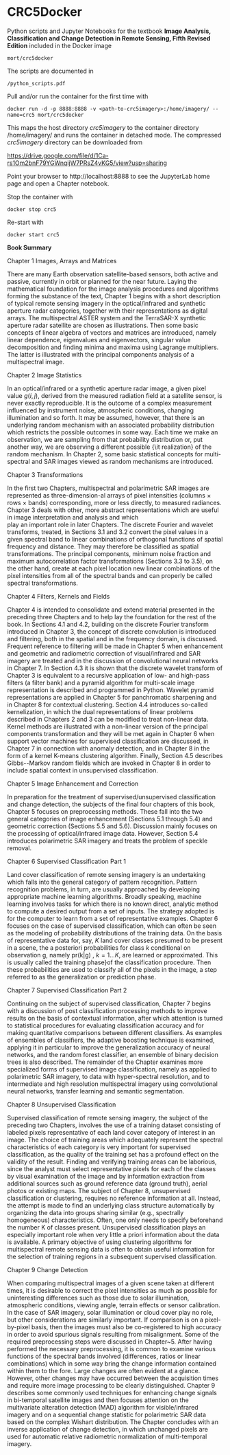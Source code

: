 CRC5Docker
==========

Python scripts and Jupyter Notebooks for the textbook
__Image Analysis, Classification and Change Detection in Remote Sensing, Fifth Revised Edition__
included in the Docker image

    mort/crc5docker

The scripts are documented in 

    /python_scripts.pdf

Pull and/or run the container for the first time with

    docker run -d -p 8888:8888 -v <path-to-crc5imagery>:/home/imagery/ --name=crc5 mort/crc5docker

This maps the host directory _crc5imagery_ to the container directory /home/imagery/ and runs the
container in detached mode. The compressed  _crc5imagery_ directory can be downloaded from

https://drive.google.com/file/d/1Ca-rs1Om2bnF79YGWnqijW7PRsZ4vKG5/view?usp=sharing

Point your browser to http://localhost:8888 to see the JupyterLab home page and open a Chapter notebook.

Stop the container with

    docker stop crc5  
     
Re-start with

    docker start crc5     
    

__Book Summary__

Chapter 1 Images, Arrays and Matrices

There are many  Earth observation satellite-based sensors, both active and passive, currently in orbit or planned for the near future.
Laying the mathematical foundation for the image analysis procedures and algorithms forming the substance of the text,
Chapter 1 begins with a short description of typical remote sensing imagery in the  optical/infrared  and synthetic aperture 
radar categories, together with their representations as digital arrays.  The multispectral ASTER system and the 
TerraSAR-X synthetic aperture radar satellite are chosen as illustrations.  Then some basic concepts of linear
algebra of vectors and matrices are introduced, namely linear dependence,  eigenvalues and eigenvectors, 
singular value  decomposition and finding minima and maxima using Lagrange multipliers. 
The latter is illustrated with the principal components analysis of a multispectral image.

Chapter 2 Image Statistics

In an optical/infrared or a synthetic aperture radar image, a given pixel value $g(i,j)$, derived 
from the measured radiation field at a satellite sensor, is never exactly reproducible. It is the 
outcome of a complex measurement influenced by instrument noise, atmospheric conditions, changing 
illumination and so forth. It may be assumed, however, that there is an underlying random mechanism 
with an associated probability distribution which restricts the possible outcomes in some way. 
Each time we make an observation, we are sampling from that probability distribution or, put another 
way, we are observing a different possible {\it realization} of the random mechanism. In Chapter 2, 
some basic statistical concepts for multi-spectral and SAR images viewed as random mechanisms are introduced.

Chapter 3 Transformations 

In the first two Chapters,  multispectral and polarimetric SAR images are represented as three-dimension\-al arrays 
of  pixel intensities (columns $\times$ rows $\times$ bands) corresponding, more or less directly, to measured radiances. 
Chapter 3 deals with other, more abstract representations which are useful in image interpretation and analysis and which  
play an important role in later Chapters. The discrete Fourier and wavelet transforms, treated, in Sections 3.1 and 
3.2 convert the pixel values in a given spectral band to linear combinations of orthogonal functions of spatial frequency 
and distance.  They may therefore be classified as spatial transformations. The principal components, minimum noise 
fraction and maximum autocorrelation factor transformations (Sections 3.3 to 3.5), on the other hand, create at each pixel location new linear 
combinations of the pixel intensities from all of the spectral bands and can properly be called spectral transformations.
    
Chapter 4 Filters, Kernels and Fields

Chapter 4 is intended  to consolidate and extend material presented in the preceding three Chapters and to help  lay  the 
foundation for the rest of the book. In Sections 4.1 and 4.2, building on the discrete Fourier transform introduced in 
Chapter 3, the concept of discrete convolution  is introduced and filtering, both in the spatial and in the frequency domain, 
is discussed. Frequent reference to filtering will be made in Chapter 5 when  enhancement and geometric and radiometric 
correction of visual/infrared and SAR imagery are treated and in the discussion of convolutional neural networks in Chapter 7. 
In Section 4.3 it is shown that the discrete wavelet transform of Chapter 3 is equivalent to a
recursive application of low- and high-pass filters (a filter bank) and a pyramid algorithm for multi-scale image 
representation is described and programmed in Python. Wavelet pyramid representations are applied in Chapter 5 for
panchromatic sharpening and in Chapter 8 for contextual
clustering. Section 4.4 introduces  so-called kernelization, in which the dual representations of linear 
problems described in Chapters 2 and 3
can be modified to treat non-linear data. Kernel methods are illustrated with a non-linear version of the principal 
components transformation and they will be met again in Chapter 6 when  support vector machines for supervised 
classification are discussed, in Chapter 7 in connection with anomaly detection, and in Chapter 8 in the form of 
a kernel K-means clustering algorithm. Finally, Section 4.5 describes Gibbs--Markov random fields which are invoked 
in Chapter 8 in order to include spatial context in unsupervised  classification.

Chapter 5 Image Enhancement and Correction

In preparation for the treatment of supervised/unsupervised
classification and change detection, the
subjects of the final four chapters of this book, Chapter 5
focuses on preprocessing methods. These fall into the two general
categories of image enhancement  (Sections 5.1 through 5.4) and
geometric correction (Sections 5.5 and 5.6). Discussion mainly focuses
on the processing of optical/infrared image data. However, Section 5.4
introduces polarimetric SAR imagery and treats the  problem of
speckle removal.

Chapter 6 Supervised Classification Part 1

Land cover classification of remote sensing imagery is an undertaking which
falls into the general category of pattern recognition.
Pattern recognition problems, in turn, are usually approached by developing
appropriate  machine learning algorithms.
Broadly speaking, machine learning involves tasks for which there
is no known direct, analytic method to compute a desired output from a set
of inputs. The strategy adopted is for the computer to learn
from a set of representative examples.
Chapter 6 focuses on the case of supervised classification, which can often be seen as the modeling of probability 
distributions of the training data. On the basis of
representative data for, say,   $K$ land cover classes presumed to be present in a scene, 
the a posteriori probabilities for class $k$ conditional on observation 
g, namely pr(k|g) , $k=1 ... K$, are learned or approximated. This
is usually called the  training phase}of the classification
procedure. Then these probabilities are used to classify all of
the pixels in the image, a step  referred to as the  generalization or  prediction phase.

Chapter 7 Supervised Classification Part 2

Continuing on the subject of supervised
classification, Chapter 7  begins with a discussion  of
post classification processing methods to
improve  results on the basis of contextual
information, after which  attention is turned to statistical
procedures for evaluating classification accuracy and for making
quantitative comparisons between different classifiers. 
As examples of  ensembles of
classifiers, the adaptive boosting
technique is examined, applying it in particular to improve the generalization
accuracy of neural networks, and  the random forest classifier, an ensemble of 
binary  decision trees is also described. The remainder of the Chapter examines 
more specialized forms of supervised image classification, namely as applied to 
polarimetric SAR imagery, to data with  hyper-spectral resolution, and to intermediate and high 
resolution multispectral imagery using convolutional neural networks,  transfer learning and semantic segmentation.

Chapter 8 Unsupervised Classification

Supervised classification of remote sensing imagery,
the subject of the preceding two Chapters, involves
the use of a training dataset consisting of labeled pixels
representative of each land cover category of interest in an image. The choice of
training areas which adequately represent the spectral
characteristics of each category is very important for supervised
classification, as the quality of the training set has a profound
effect on the validity of the  result. Finding and verifying
training areas can be laborious, since the analyst must select
representative pixels for each of the classes by visual
examination of the image  and by information extraction from
additional sources such as ground reference data (ground truth),
aerial photos or existing maps.
The subject of Chapter 8, unsupervised
classification or  clustering,
requires no reference information at
all.  Instead, the attempt is made to find an underlying
class structure automatically by organizing the data into groups
sharing similar (e.g.,  spectrally homogeneous) characteristics.
Often, one only needs to specify beforehand the number K of
classes present. Unsupervised classification plays an especially important role
when very little  a priori information about the data is
available. A primary objective of using clustering algorithms
for multispectral remote sensing data  is often to
obtain useful information for the selection of training regions
in a subsequent supervised classification.

Chapter 9 Change Detection

When comparing multispectral images of a given scene taken
at different times, it is  desirable to correct the pixel
intensities as much as possible for uninteresting differences such
as those due to solar illumination, atmospheric conditions, viewing angle, terrain effects or sensor
calibration. In the case of SAR imagery, solar illumination or cloud cover play no role, but other 
considerations are similarly important.
If comparison is on a pixel-by-pixel basis, then the
images must also be co-registered to high accuracy in order to
avoid spurious signals resulting from misalignment. Some of
the required preprocessing steps were discussed in Chapter~5. 
After having performed the necessary preprocessing, it is common
to examine various functions of the spectral bands involved
(differences, ratios or linear combinations) which in some way
bring the change information contained within them to the fore.
Large changes are often evident at a glance. However, other changes may
have occurred between the acquisition times and require more image processing to be clearly distinguished. 
Chapter 9 describes some commonly used  techniques for enhancing
change signals in bi-temporal satellite images and then focuses attention  on the  multivariate alteration
detection (MAD) algorithm  for visible/infrared imagery and on a sequential change statistic for polarimetric 
SAR data based on the complex Wishart distribution. The Chapter
concludes with an inverse application of change detection,
in which  unchanged pixels are used for automatic
relative radiometric normalization of multi-temporal imagery.
